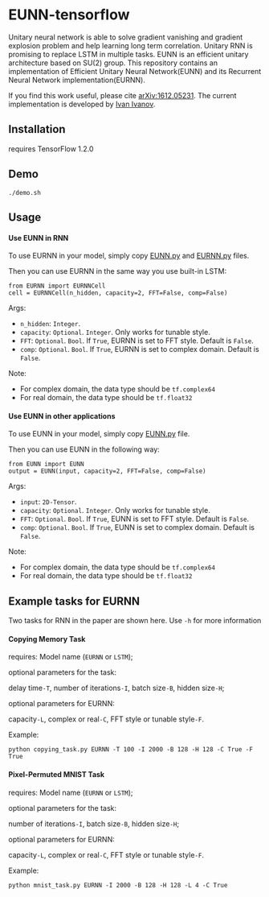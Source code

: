 # EUNN-tensorflow

Unitary neural network is able to solve gradient vanishing and gradient explosion problem and help learning long term correlation. Unitary RNN is promising to replace LSTM in multiple tasks. EUNN is an efficient unitary architecture based on SU(2) group. This repository contains an implementation of Efficient Unitary Neural Network(EUNN) and its Recurrent Neural Network implementation(EURNN). 

If you find this work useful, please cite [arXiv:1612.05231](https://arxiv.org/pdf/1612.05231.pdf). The current implementation is developed by [Ivan Ivanov](https://github.com/vanjo9800).

## Installation

requires TensorFlow 1.2.0

## Demo

```
./demo.sh
```

## Usage

#### Use EUNN in RNN 
To use EURNN in your model, simply copy [EUNN.py](https://github.com/vanjo9800/EUNN-tensorflow/blob/master/EUNN.py) and [EURNN.py](https://github.com/vanjo9800/EUNN-tensorflow/blob/master/EURNN.py) files.

Then you can use EURNN in the same way you use built-in LSTM:
```
from EURNN import EURNNCell
cell = EURNNCell(n_hidden, capacity=2, FFT=False, comp=False)
```
Args:
- `n_hidden`: `Integer`.
- `capacity`: `Optional`. `Integer`. Only works for tunable style.
- `FFT`: `Optional`. `Bool`. If `True`, EURNN is set to FFT style. Default is `False`.
- `comp`: `Optional`. `Bool`. If `True`, EURNN is set to complex domain. Default is `False`.

Note:
- For complex domain, the data type should be `tf.complex64`
- For real domain, the data type should be `tf.float32`


#### Use EUNN in other applications
To use EUNN in your model, simply copy [EUNN.py](https://github.com/vanjo9800/EUNN-tensorflow/blob/master/EUNN.py) file.

Then you can use EUNN in the following way:
```
from EUNN import EUNN
output = EUNN(input, capacity=2, FFT=False, comp=False)
```
Args:
- `input`: `2D-Tensor`.
- `capacity`: `Optional`. `Integer`. Only works for tunable style.
- `FFT`: `Optional`. `Bool`. If `True`, EUNN is set to FFT style. Default is `False`.
- `comp`: `Optional`. `Bool`. If `True`, EUNN is set to complex domain. Default is `False`.

Note:
- For complex domain, the data type should be `tf.complex64`
- For real domain, the data type should be `tf.float32`



## Example tasks for EURNN
Two tasks for RNN in the paper are shown here. Use `-h` for more information

#### Copying Memory Task
requires: Model name (`EURNN` or `LSTM`);

optional parameters for the task: 

delay time`-T`, number of iterations`-I`, batch size`-B`, hidden size`-H`;

optional parameters for EURNN:

capacity`-L`, complex or real`-C`, FFT style or tunable style`-F`.

Example:
```
python copying_task.py EURNN -T 100 -I 2000 -B 128 -H 128 -C True -F True
```


#### Pixel-Permuted MNIST Task
requires: Model name (`EURNN` or `LSTM`);

optional parameters for the task:

number of iterations`-I`, batch size`-B`, hidden size`-H`;

optional parameters for EURNN:

capacity`-L`, complex or real`-C`, FFT style or tunable style`-F`.

Example:
```
python mnist_task.py EURNN -I 2000 -B 128 -H 128 -L 4 -C True 
```

